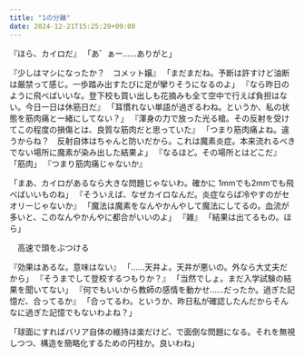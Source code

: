 ```yaml
---
title: "1の分離"
date: 2024-12-21T15:25:29+09:00
---
```

『ほら、カイロだ』
「あ゛ぁー……ありがと」

『少しはマシになったか？　コメット嬢』
「まだまだね。予断は許すけど油断は厳禁って感じ。一歩踏み出すたびに足が攣りそうになるのよ」
『なら昨日のように飛べばいいな。登下校も買い出しも花摘みも全て空中で行えば負担はない。今日一日は休筋日だ』
「耳慣れない単語が過ぎるわね。というか、私の状態を筋肉痛と一緒にしてない？」
『渾身の力で放った光る槍。その反射を受けてこの程度の損傷とは、良質な筋肉だと思っていた』
「つまり筋肉痛よね。違うからね？　反射自体はちゃんと防いだから。これは魔素炎症。本来流れるべきでない場所に魔素が染み出した結果よ」
『なるほど。その場所とはどこだ』
「筋肉」
『つまり筋肉痛じゃないか』

「まあ、カイロがあるなら大きな問題じゃないわ。確かに
1mmでも2mmでも飛べばいいものね」
『そういえば、なぜカイロなんだ。炎症ならば冷やすのがセオリーじゃないか』
「魔法は魔素をなんやかんやして魔法にしてるの。血流が多いと、このなんやかんやに都合がいいのよ」
『雑』
「結果は出てるもの。ほら」

　高速で頭をぶつける

『効果はあるな。意味はない』
「……天井よ。天井が悪いの。外なら大丈夫だから」
『そうまでして登校するつもりか？』
「当然でしょ。まだ入学試験の結果を聞いてない」
『何でもいいから教師の感情を動かせ……だったか。過ぎた記憶だ、合ってるか』
「合ってるわ。というか、昨日私が確認したんだからそんなに過ぎた記憶でもないわよね？」

「球面にすればバリア自体の維持は楽だけど、で面倒な問題になる。それを無視しつつ、構造を簡略化するための円柱か。良いわね」
